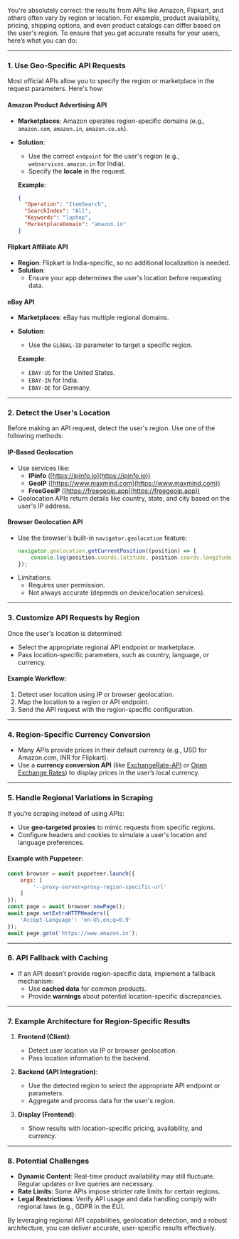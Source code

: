 You're absolutely correct: the results from APIs like Amazon, Flipkart, and others often vary by region or location. For example, product availability, pricing, shipping options, and even product catalogs can differ based on the user's region. To ensure that you get accurate results for your users, here’s what you can do:

---

### **1. Use Geo-Specific API Requests**
Most official APIs allow you to specify the region or marketplace in the request parameters. Here's how:

#### **Amazon Product Advertising API**
- **Marketplaces**: Amazon operates region-specific domains (e.g., `amazon.com`, `amazon.in`, `amazon.co.uk`).
- **Solution**:
  - Use the correct `endpoint` for the user's region (e.g., `webservices.amazon.in` for India).
  - Specify the **locale** in the request.

  **Example**:
  ```json
  {
    "Operation": "ItemSearch",
    "SearchIndex": "All",
    "Keywords": "laptop",
    "MarketplaceDomain": "amazon.in"
  }
  ```

#### **Flipkart Affiliate API**
- **Region**: Flipkart is India-specific, so no additional localization is needed.
- **Solution**:
  - Ensure your app determines the user's location before requesting data.

#### **eBay API**
- **Marketplaces**: eBay has multiple regional domains.
- **Solution**:
  - Use the `GLOBAL-ID` parameter to target a specific region.

  **Example**:
  - `EBAY-US` for the United States.
  - `EBAY-IN` for India.
  - `EBAY-DE` for Germany.

---

### **2. Detect the User's Location**
Before making an API request, detect the user's region. Use one of the following methods:

#### **IP-Based Geolocation**
- Use services like:
  - **IPinfo** ([https://ipinfo.io](https://ipinfo.io))
  - **GeoIP** ([https://www.maxmind.com](https://www.maxmind.com))
  - **FreeGeoIP** ([https://freegeoip.app](https://freegeoip.app))
- Geolocation APIs return details like country, state, and city based on the user's IP address.

#### **Browser Geolocation API**
- Use the browser's built-in `navigator.geolocation` feature:
  ```javascript
  navigator.geolocation.getCurrentPosition((position) => {
      console.log(position.coords.latitude, position.coords.longitude);
  });
  ```
- Limitations:
  - Requires user permission.
  - Not always accurate (depends on device/location services).

---

### **3. Customize API Requests by Region**
Once the user's location is determined:
- Select the appropriate regional API endpoint or marketplace.
- Pass location-specific parameters, such as country, language, or currency.

#### Example Workflow:
1. Detect user location using IP or browser geolocation.
2. Map the location to a region or API endpoint.
3. Send the API request with the region-specific configuration.

---

### **4. Region-Specific Currency Conversion**
- Many APIs provide prices in their default currency (e.g., USD for Amazon.com, INR for Flipkart).
- Use a **currency conversion API** (like [ExchangeRate-API](https://www.exchangerate-api.com/) or [Open Exchange Rates](https://openexchangerates.org/)) to display prices in the user’s local currency.

---

### **5. Handle Regional Variations in Scraping**
If you’re scraping instead of using APIs:
- Use **geo-targeted proxies** to mimic requests from specific regions.
- Configure headers and cookies to simulate a user's location and language preferences.

#### Example with Puppeteer:
```javascript
const browser = await puppeteer.launch({
    args: [
        '--proxy-server=proxy-region-specific-url'
    ]
});
const page = await browser.newPage();
await page.setExtraHTTPHeaders({
    'Accept-Language': 'en-US,en;q=0.9'
});
await page.goto('https://www.amazon.in');
```

---

### **6. API Fallback with Caching**
- If an API doesn’t provide region-specific data, implement a fallback mechanism:
  - Use **cached data** for common products.
  - Provide **warnings** about potential location-specific discrepancies.

---

### **7. Example Architecture for Region-Specific Results**

1. **Frontend (Client)**:
   - Detect user location via IP or browser geolocation.
   - Pass location information to the backend.

2. **Backend (API Integration)**:
   - Use the detected region to select the appropriate API endpoint or parameters.
   - Aggregate and process data for the user's region.

3. **Display (Frontend)**:
   - Show results with location-specific pricing, availability, and currency.

---

### **8. Potential Challenges**
- **Dynamic Content**: Real-time product availability may still fluctuate. Regular updates or live queries are necessary.
- **Rate Limits**: Some APIs impose stricter rate limits for certain regions.
- **Legal Restrictions**: Verify API usage and data handling comply with regional laws (e.g., GDPR in the EU).

By leveraging regional API capabilities, geolocation detection, and a robust architecture, you can deliver accurate, user-specific results effectively.